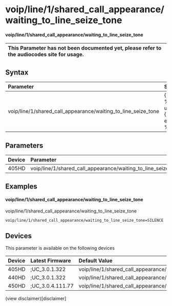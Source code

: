 ﻿---
description: voip/line/1/shared_call_appearance/waiting_to_line_seize_tone
search:
    keywords: ['voip','line','1','shared_call_appearance','waiting_to_line_seize_tone']
---

# voip/line/1/shared_call_appearance/waiting_to_line_seize_tone

#### voip/line/1/shared_call_appearance/waiting_to_line_seize_tone


| This Parameter has not been documented yet, please refer to the audiocodes site for usage.  |
| :--- |

## Syntax
| Parameter | Syntax |
| :--- | :--- |
|voip/line/1/shared_call_appearance/waiting_to_line_seize_tone | {% raw %} undefined {% endraw %} |

## Parameters
|Device|Parameter|value|Description|
|:---|:---|:---|:---|
| 405HD | voip/line/1/shared_call_appearance/waiting_to_line_seize_tone |  |  |

## Examples
#### voip/line/1/shared_call_appearance/waiting_to_line_seize_tone

voip/line/1/shared_call_appearance/waiting_to_line_seize_tone

```
voip/line/1/shared_call_appearance/waiting_to_line_seize_tone=SILENCE
```

## Devices
This parameter is available on the following devices

| Device | Latest Firmware | Default Value |
|:---|:---|:---|
| 405HD | ;UC_3.0.1.322 | voip/line/1/shared_call_appearance/waiting_to_line_seize_tone=SILENCE 
| 440HD | ;UC_3.0.1.322 | voip/line/1/shared_call_appearance/waiting_to_line_seize_tone=SILENCE 
| 450HD | ;UC_3.0.4.111.77 | voip/line/1/shared_call_appearance/waiting_to_line_seize_tone=SILENCE 

(view disclaimer)[disclaimer]
